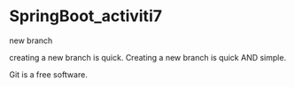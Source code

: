 # SpringBoot_activiti7

new branch 

creating a new branch is quick.
Creating a new branch is quick AND simple.

Git is a free software.
